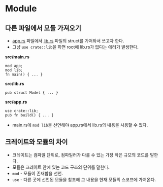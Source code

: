 # Module

## 다른 파일에서 모듈 가져오기

* [app.rs](http://app.rs/) 파일에서 [lib.rs](http://lib.rs/) 파일의 struct를 가져와서 쓰고자 한다.
* 그냥 `use crate::lib`을 하면 root에 lib.rs가 없다는 에러가 발생한다.

**src/main.rs**

```
mod app;
mod lib;
fn main() { ... }
```

**src/lib.rs**

```
pub struct Model { ... }
```

**src/app.rs**

```
use crate::lib;
pub fn build() { ... }
```

* main.rs에 `mod lib`을 선언해야 app.rs에서 lib.rs의 내용을 사용할 수 있다.

## 크레이트와 모듈의 차이

* 크레이트는 컴파일 단위로, 컴파일러가 다룰 수 있는 가장 작은 규모의 코드를 말한다.
* 모듈은 크레이트 안에 있는 코드 구조의 단위를 말한다.
* `mod` - 모듈이 존재함을 선언.
* `use` - 다른 곳에 선언된 모듈을 참조해 그 내용을 현재 모듈의 스코프에 가져온다.